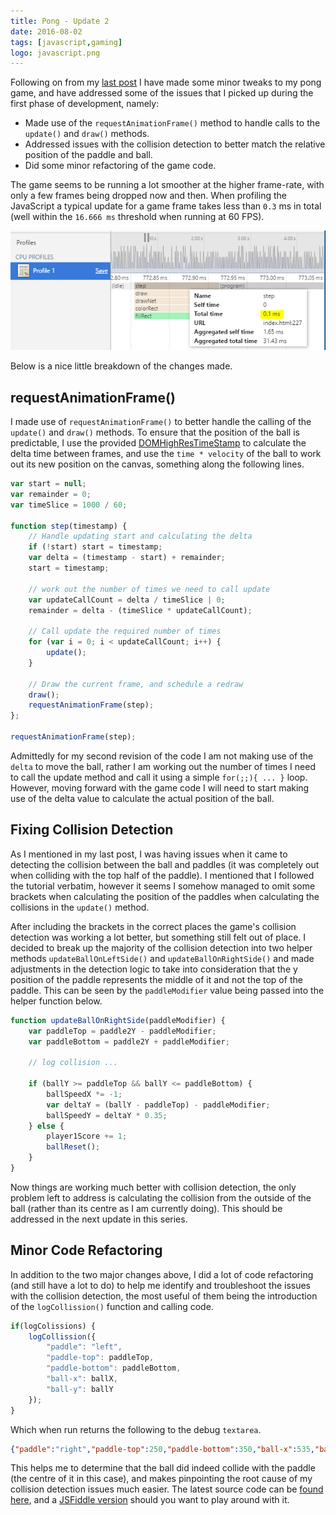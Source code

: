 ```yaml
---
title: Pong - Update 2
date: 2016-08-02
tags: [javascript,gaming]
logo: javascript.png
---
```


Following on from my [last post](/blog/2016/2016-07-29/post1/) I have made some minor tweaks to my pong game, and have addressed some of the issues that I picked up during the first phase of development, namely:

- Made use of the `requestAnimationFrame()` method to handle calls to the `update()` and `draw()` methods.
- Addressed issues with the collision detection to better match the relative position of the paddle and ball.
- Did some minor refactoring of the game code.

The game seems to be running a lot smoother at the higher frame-rate, with only a few frames being dropped now and then. When profiling the JavaScript a typical update for a game frame takes less than `0.3` ms in total (well within the `16.666 ms` threshold when running at 60 FPS).

<img src="./001.png" alt="">

Below is a nice little breakdown of the changes made.

## requestAnimationFrame()
I made use of `requestAnimationFrame()` to better handle the calling of the `update()` and `draw()` methods. To ensure that the position of the ball is predictable, I use the provided [DOMHighResTimeStamp](https://developer.mozilla.org/en-US/docs/Web/API/DOMHighResTimeStamp) to calculate the delta time between frames, and use the `time * velocity` of the ball to work out its new position on the canvas, something along the following lines.

```js
var start = null;
var remainder = 0;
var timeSlice = 1000 / 60;

function step(timestamp) {
    // Handle updating start and calculating the delta
    if (!start) start = timestamp;
    var delta = (timestamp - start) + remainder;
    start = timestamp;

    // work out the number of times we need to call update
    var updateCallCount = delta / timeSlice | 0;
    remainder = delta - (timeSlice * updateCallCount);

    // Call update the required number of times
    for (var i = 0; i < updateCallCount; i++) {
        update();
    }

    // Draw the current frame, and schedule a redraw
    draw();
    requestAnimationFrame(step);
};

requestAnimationFrame(step);
```

Admittedly for my second revision of the code I am not making use of the `delta` to move the ball, rather I am working out the number of times I need to call the update method and call it using a simple `for(;;){ ... }` loop. However, moving forward with the game code I will need to start making use of the delta value to calculate the actual position of the ball.

## Fixing Collision Detection
As I mentioned in my last post, I was having issues when it came to detecting the collision between the ball and paddles (it was completely out when colliding with the top half of the paddle). I mentioned that I followed the tutorial verbatim, however it seems I somehow managed to omit some brackets when calculating the position of the paddles when calculating the collisions in the `update()` method.

After including the brackets in the correct places the game's collision detection was working a lot better, but something still felt out of place. I decided to break up the majority of the collision detection into two helper methods `updateBallOnLeftSide()` and `updateBallOnRightSide()` and made adjustments in the detection logic to take into consideration that the y position of the paddle represents the middle of it and not the top of the paddle. This can be seen by the `paddleModifier` value being passed into the helper function below.

```js
function updateBallOnRightSide(paddleModifier) {
    var paddleTop = paddle2Y - paddleModifier;
    var paddleBottom = paddle2Y + paddleModifier;

    // log collision ...

    if (ballY >= paddleTop && ballY <= paddleBottom) {
        ballSpeedX *= -1;
        var deltaY = (ballY - paddleTop) - paddleModifier;
        ballSpeedY = deltaY * 0.35;
    } else {
        player1Score += 1;
        ballReset();
    }
}
```

Now things are working much better with collision detection, the only problem left to address is calculating the collision from the outside of the ball (rather than its centre as I am currently doing). This should be addressed in the next update in this series.

## Minor Code Refactoring
In addition to the two major changes above, I did a lot of code refactoring (and still have a lot to do) to help me identify and troubleshoot the issues with the collision detection, the most useful of them being the introduction of the `logCollission()` function and calling code.

```js
if(logColissions) {
    logCollission({
        "paddle": "left",
        "paddle-top": paddleTop,
        "paddle-bottom": paddleBottom,
        "ball-x": ballX,
        "ball-y": ballY
    });
}
```

Which when run returns the following to the debug `textarea`.

```json
{"paddle":"right","paddle-top":250,"paddle-bottom":350,"ball-x":535,"ball-y":300}
```

This helps me to determine that the ball did indeed collide with the paddle (the centre of it in this case), and makes pinpointing the root cause of my collision detection issues much easier.
The latest source code can be [found here](https://github.com/rniemand/code-samples/tree/main/blog-posts/2016/2016-08-02), and a [JSFiddle version](https://jsfiddle.net/fuwmbofb/) should you want to play around with it.